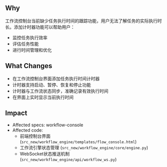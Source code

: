 ## Why

工作流控制台当前缺少任务执行时间的跟踪功能，用户无法了解任务的实际执行时长。添加计时器功能可以帮助用户：
- 监控任务执行效率
- 评估任务性能
- 进行时间管理和优化

## What Changes

- 在工作流控制台界面添加任务执行时间计时器
- 计时器支持启动、暂停、恢复和停止功能
- 计时器与工作流状态同步，准确记录有效执行时间
- 在界面上实时显示当前执行时间

## Impact

- Affected specs: workflow-console
- Affected code: 
  - 前端控制台界面 (`src_new/workflow_engine/templates/flow_console.html`)
  - 工作流引擎状态管理 (`src_new/workflow_engine/core/engine.py`)
  - WebSocket状态推送机制 (`src_new/workflow_engine/api/workflow_ws.py`)